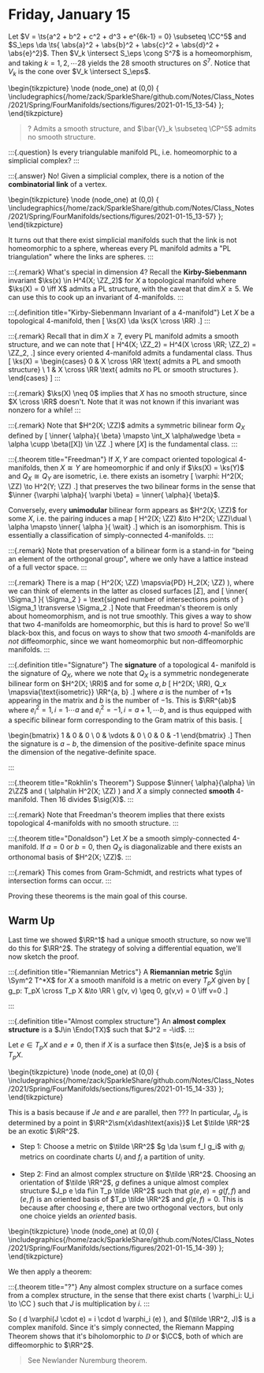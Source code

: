 # Friday, January 15

Let $V = \ts{a^2 + b^2 + c^2 + d^3 + e^{6k-1} = 0} \subseteq \CC^5$ and $S_\eps \da \ts{ \abs{a}^2 + \abs{b}^2 + \abs{c}^2 + \abs{d}^2 + \abs{e}^2}$.
Then $V_k \intersect S_\eps \cong S^7$ is a homeomorphism, and taking $k=1,2,\cdots 28$ yields the 28 smooth structures on $S^7$.
Notice that $V_k$ is the cone over $V_k \intersect S_\eps$.

\begin{tikzpicture}
\node (node_one) at (0,0) {
\includegraphics{/home/zack/SparkleShare/github.com/Notes/Class_Notes/2021/Spring/FourManifolds/sections/figures/2021-01-15_13-54}
};
\end{tikzpicture}

> ? Admits a smooth structure, and $\bar{V}_k \subseteq \CP^5$ admits no smooth structure.


:::{.question}
Is every triangulable manifold PL, i.e. homeomorphic to a simplicial complex?
:::


:::{.answer}
No!
Given a simplicial complex, there is a notion of the **combinatorial link** of a vertex.

\begin{tikzpicture}
\node (node_one) at (0,0) {
\includegraphics{/home/zack/SparkleShare/github.com/Notes/Class_Notes/2021/Spring/FourManifolds/sections/figures/2021-01-15_13-57}
};
\end{tikzpicture}

It turns out that there exist simplicial manifolds such that the link is not homeomorphic to a sphere, whereas every PL manifold admits a "PL triangulation" where the links are spheres.
:::

:::{.remark}
What's special in dimension 4?
Recall the **Kirby-Siebenmann** invariant $\ks(x) \in H^4(X; \ZZ_2)$ for $X$ a topological manifold where $\ks(X) = 0 \iff X$ admits a PL structure, with the caveat that $\dim X \geq 5$.
We can use this to cook up an invariant of 4-manifolds.
:::

:::{.definition title="Kirby-Siebenmann Invariant of a 4-manifold"}
Let $X$ be a topological 4-manifold, then 
\[
\ks(X) \da \ks(X \cross \RR)
.\]
:::

:::{.remark}
Recall that in $\dim X\geq 7$, every PL manifold admits a smooth structure, and we can note that 
\[
H^4(X; \ZZ_2) = H^4(X \cross \RR; \ZZ_2) = \ZZ_2,
.\]
since every oriented 4-manifold admits a fundamental class.
Thus
\[
\ks(X) = 
\begin{cases}
0 & X \cross \RR \text{ admits a PL and smooth structure} 
\\
1 & X \cross \RR \text{ admits no PL or smooth structures }.
\end{cases}
\]
:::

:::{.remark}
$\ks(X) \neq 0$ implies that $X$ has no smooth structure, since $X \cross \RR$ doesn't.
Note that it was not known if this invariant was nonzero for a while!
:::

:::{.remark}
Note that $H^2(X; \ZZ)$ admits a symmetric bilinear form $Q_X$ defined by 
\[
\inner{ \alpha}{ \beta} \mapsto \int_X \alpha\wedge \beta = \alpha \cupp \beta([X]) \in \ZZ
.\]
where $[X]$ is the fundamental class.
:::

:::{.theorem title="Freedman"}
If $X, Y$ are compact oriented topological 4-manifolds, then $X\cong Y$ are homeomorphic if and only if $\ks(X) = \ks(Y)$ and $Q_X \cong Q_Y$ are isometric, i.e. there exists an isometry 
\[
\varphi: H^2(X; \ZZ) \to H^2(Y; \ZZ)
.\]
that preserves the two bilinear forms in the sense that $\inner {\varphi \alpha}{ \varphi \beta} = \inner{ \alpha}{ \beta}$.


Conversely, every **unimodular** bilinear form appears as $H^2(X; \ZZ)$ for some $X$, i.e. the pairing induces a map 
\[
H^2(X; \ZZ) &\to H^2(X; \ZZ)\dual \\
\alpha \mapsto \inner{ \alpha }{ \wait}
.\]
which is an isomorphism.
This is essentially a classification of simply-connected 4-manifolds.
:::


:::{.remark}
Note that preservation of a bilinear form is a stand-in for "being an element of the orthogonal group", where we only have a lattice instead of a full vector space.
:::


:::{.remark}
There is a map \( H^2(X; \ZZ) \mapsvia{PD} H_2(X; \ZZ) \), where we can think of elements in the latter as closed surfaces $[\Sigma]$, and
\[
\inner{ \Sigma_1 }{ \Sigma_2 } = \text{signed number of intersections points of } \Sigma_1 \transverse \Sigma_2
.\]
Note that Freedman's theorem is only about homeomorphism, and is not true smoothly.
This gives a way to show that two 4-manifolds are homeomorphic, but this is hard to prove!
So we'll black-box this, and focus on ways to show that two *smooth* 4-manifolds are *not* diffeomorphic, since we want homeomorphic but non-diffeomorphic manifolds.
:::


:::{.definition title="Signature"}
The **signature** of a topological 4- manifold is the signature of $Q_X$, where we note that $Q_X$ is a symmetric nondegenerate bilinear form on $H^2(X; \RR)$ and for some $a, b$
\[
H^2(X; \RR), Q_x \mapsvia{\text{isometric}} \RR^{a, b}
.\]
where $a$ is the number of $+1$s appearing in the matrix and $b$ is the number of $-1$s.
This is $\RR^{ab}$ where $e_i^2 = 1, i=1\cdots a$ and $e_i^2 = -1, i=a+1, \cdots b$, and is thus equipped with a specific bilinear form corresponding to the Gram matrix of this basis.
\[

\begin{bmatrix}
1 & 0 & 0
\\
0 & \vdots & 0
\\
0 & 0 & -1
\end{bmatrix}
.\]
Then the signature is $a-b$, the dimension of the positive-definite space minus the dimension of the negative-definite space.

:::

:::{.theorem title="Rokhlin's Theorem"}
Suppose $\inner{ \alpha}{\alpha} \in 2\ZZ$ and \( \alpha\in H^2(X; \ZZ) \) and $X$ a simply connected **smooth** 4-manifold. Then 16 divides $\sig(X)$.
:::


:::{.remark}
Note that Freedman's theorem implies that there exists topological 4-manifolds with no smooth structure.
:::


:::{.theorem title="Donaldson"}
Let $X$ be a smooth simply-connected 4-manifold.
If $a=0$ or $b=0$, then $Q_X$ is diagonalizable and there exists an orthonomal basis of $H^2(X; \ZZ)$.
:::


:::{.remark}
This comes from Gram-Schmidt, and restricts what types of intersection forms can occur.
:::


Proving these theorems is the main goal of this course.

## Warm Up

Last time we showed $\RR^1$ had a unique smooth structure, so now we'll do this for $\RR^2$.
The strategy of solving a differential equation, we'll now sketch the proof.


:::{.definition title="Riemannian Metrics"}
A **Riemannian metric** $g\in \Sym^2 T^*X$ for $X$ a smooth manifold is a metric on every $T_p X$ given by 
\[
g_p: T_pX \cross T_p X &\to \RR \\
g(v, v) \geq 0, g(v,v) = 0 \iff v=0
.\]

:::


:::{.definition title="Almost complex structure"}
An **almost complex structure** is a $J\in \Endo(TX)$ such that $J^2 = -\id$.
:::

Let $e\in T_p X$ and $e\neq 0$, then if $X$ is a surface then $\ts{e, Je}$ is a bsis of $T_p X$.

\begin{tikzpicture}
\node (node_one) at (0,0) {
  \includegraphics{/home/zack/SparkleShare/github.com/Notes/Class_Notes/2021/Spring/FourManifolds/sections/figures/2021-01-15_14-33}
  };
  \end{tikzpicture}

This is a basis because if $Je$ and $e$ are parallel, then ???
In particular, $J_p$ is determined by a point in $\RR^2\sm{x\dash\text{axis}}$
Let $\tilde \RR^2$ be an exotic $\RR^2$.

- Step 1: Choose a metric on $\tilde \RR^2$ $g \da \sum f_I g_i$ with $g_i$ metrics on coordinate charts $U_i$ and $f_i$ a partition of unity.

- Step 2: Find an almost complex structure on $\tilde \RR^2$.
  Choosing an orientation of $\tilde \RR^2$, $g$ defines a unique almost complex structure $J_p e \da f\in T_p \tilde \RR^2$ such that $g(e, e) = g(f, f)$ and $(e, f)$ is an oriented basis of $T_p \tilde \RR^2$ and $g(e, f) = 0$.
  This is because after choosing $e$, there are two orthogonal vectors, but only one choice yields an *oriented* basis.

\begin{tikzpicture}
\node (node_one) at (0,0) {
  \includegraphics{/home/zack/SparkleShare/github.com/Notes/Class_Notes/2021/Spring/FourManifolds/sections/figures/2021-01-15_14-39}
  };
  \end{tikzpicture}

We then apply a theorem:


:::{.theorem title="?"}
Any almost complex structure on a surface comes from a complex structure, in the sense that there exist charts \( \varphi_i: U_i \to \CC \) such that $J$ is multiplication by $i$.
:::

So \( d \varphi(J \cdot e) = i \cdot d \varphi_i (e) \), and $(\tilde \RR^2, J)$ is a complex manifold. 
Since it's simply connected, the Riemann Mapping Theorem shows that it's biholomorphic to $\DD$ or $\CC$, both of which are diffeomorphic to $\RR^2$.

> See Newlander Nuremburg theorem.













